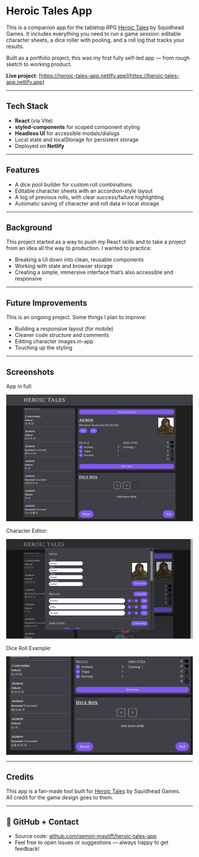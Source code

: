 # Heroic Tales App

This is a companion app for the tabletop RPG [Heroic Tales](https://squidhead-games.itch.io/heroic-tales) by Squidhead Games. It includes everything you need to run a game session: editable character sheets, a dice roller with pooling, and a roll log that tracks your results.

Built as a portfolio project, this was my first fully self-led app — from rough sketch to working product.

**Live project**: [https://heroic-tales-app.netlify.app](https://heroic-tales-app.netlify.app)

---

## Tech Stack

- **React** (via Vite)
- **styled-components** for scoped component styling
- **Headless UI** for accessible modals/dialogs
- Local state and localStorage for persistent storage
- Deployed on **Netlify**

---

## Features

- A dice pool builder for custom roll combinations
- Editable character sheets with an accordion-style layout
- A log of previous rolls, with clear success/failure highlighting
- Automatic saving of character and roll data in local storage

---

## Background

This project started as a way to push my React skills and to take a project from an idea all the way to production. I wanted to practice:

- Breaking a UI down into clean, reusable components
- Working with state and browser storage
- Creating a simple, immersive interface that’s also accessible and responsive

---

## Future Improvements

This is an ongoing project. Some things I plan to improve:
- Building a responsive layout (for mobile)
- Cleaner code structure and comments
- Editing character images in-app
- Touching up the styling

---

## Screenshots

App in full:

![Full Page Screenshot](screenshots/full-screen.png)

Character Editor:

![Character Editor Screenshot](screenshots/character-editor.png)

Dice Roll Example:

![Dice Roll Example Gif](screenshots/dice-roll.gif)

---

## Credits

This app is a fan-made tool built for [Heroic Tales](https://squidhead-games.itch.io/heroic-tales) by Squidhead Games.  
All credit for the game design goes to them.

---

## 🔗 GitHub + Contact

- Source code: [github.com/gemini-mastiff/heroic-tales-app](https://github.com/gemini-mastiff/heroic-tales-app)
- Feel free to open issues or suggestions — always happy to get feedback!
